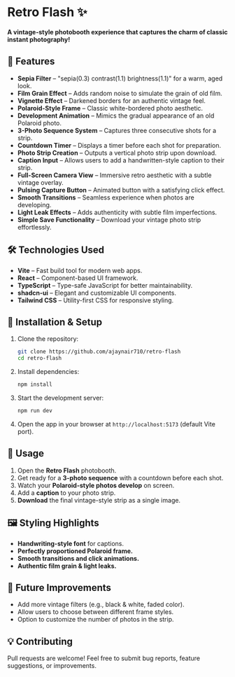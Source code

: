 # Retro Flash ✨

**A vintage-style photobooth experience that captures the charm of classic instant photography!**

## 📸 Features

- **Sepia Filter** – "sepia(0.3) contrast(1.1) brightness(1.1)" for a warm, aged look.
- **Film Grain Effect** – Adds random noise to simulate the grain of old film.
- **Vignette Effect** – Darkened borders for an authentic vintage feel.
- **Polaroid-Style Frame** – Classic white-bordered photo aesthetic.
- **Development Animation** – Mimics the gradual appearance of an old Polaroid photo.
- **3-Photo Sequence System** – Captures three consecutive shots for a strip.
- **Countdown Timer** – Displays a timer before each shot for preparation.
- **Photo Strip Creation** – Outputs a vertical photo strip upon download.
- **Caption Input** – Allows users to add a handwritten-style caption to their strip.
- **Full-Screen Camera View** – Immersive retro aesthetic with a subtle vintage overlay.
- **Pulsing Capture Button** – Animated button with a satisfying click effect.
- **Smooth Transitions** – Seamless experience when photos are developing.
- **Light Leak Effects** – Adds authenticity with subtle film imperfections.
- **Simple Save Functionality** – Download your vintage photo strip effortlessly.

## 🛠️ Technologies Used

- **Vite** – Fast build tool for modern web apps.
- **React** – Component-based UI framework.
- **TypeScript** – Type-safe JavaScript for better maintainability.
- **shadcn-ui** – Elegant and customizable UI components.
- **Tailwind CSS** – Utility-first CSS for responsive styling.

## 🚀 Installation & Setup

1. Clone the repository:
   ```sh
   git clone https://github.com/ajaynair710/retro-flash
   cd retro-flash
   ```
2. Install dependencies:
   ```sh
   npm install
   ```
3. Start the development server:
   ```sh
   npm run dev
   ```
4. Open the app in your browser at `http://localhost:5173` (default Vite port).

## 📂 Usage

1. Open the **Retro Flash** photobooth.
2. Get ready for a **3-photo sequence** with a countdown before each shot.
3. Watch your **Polaroid-style photos develop** on screen.
4. Add a **caption** to your photo strip.
5. **Download** the final vintage-style strip as a single image.

## 🖼️ Styling Highlights

- **Handwriting-style font** for captions.
- **Perfectly proportioned Polaroid frame.**
- **Smooth transitions and click animations.**
- **Authentic film grain & light leaks.**

## 📢 Future Improvements

- Add more vintage filters (e.g., black & white, faded color).
- Allow users to choose between different frame styles.
- Option to customize the number of photos in the strip.

## 💡 Contributing

Pull requests are welcome! Feel free to submit bug reports, feature suggestions, or improvements.

